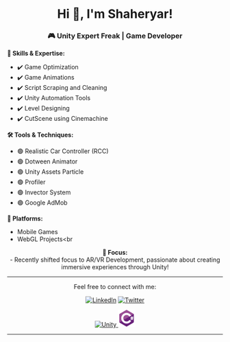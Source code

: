 <h1 align="center">Hi 👋, I'm Shaheryar!</h1>
<h3 align="center">🎮 Unity Expert Freak | Game Developer</h3>

<strong>🔧 Skills & Expertise:</strong><br>
- ✔️ Game Optimization<br>
- ✔️ Game Animations<br>
- ✔️ Script Scraping and Cleaning<br>
- ✔️ Unity Automation Tools<br>
- ✔️ Level Designing<br>
- ✔️ CutScene using Cinemachine<br>

<strong>🛠️ Tools & Techniques:</strong><br>
- 🟢 Realistic Car Controller (RCC)<br>
- 🟢 Dotween Animator<br>
- 🟢 Unity Assets Particle<br>
- 🟢 Profiler<br>
- 🟢 Invector System<br>
- 🟢 Google AdMob<br>

<strong>📱 Platforms:</strong><br>
- Mobile Games<br>
- WebGL Projects<br

<p align="center">
  <strong>🚀 Focus:</strong><br>
  - Recently shifted focus to AR/VR Development, passionate about creating immersive experiences through Unity!<br>
</p>

<hr>

<p align="center">Feel free to connect with me:</p>
<p align="center">
  <!-- Replace '#' with your actual URL -->
  <a href="https://www.linkedin.com/in/shaheryargd/" target="_blank"><img alt="LinkedIn" src="https://img.shields.io/badge/LinkedIn-0077B5?style=for-the-badge&logo=linkedin&logoColor=white"/></a>
  <a href="https://twitter.com/Shaheryar_GD" target="_blank"><img alt="Twitter" src="https://img.shields.io/badge/Twitter-1DA1F2?style=for-the-badge&logo=twitter&logoColor=white"/></a>
  <!-- Add more social media links here -->
</p>

<p align="center">
  <!-- Unity Icon -->
  <a href="https://unity.com/" target="_blank">
    <img src="https://www.vectorlogo.zone/logos/unity3d/unity3d-icon.svg" alt="Unity" width="40" height="40"/>
  </a>
  <!-- C# Icon -->
  <a href="https://docs.microsoft.com/en-us/dotnet/csharp/" target="_blank">
    <img src="https://raw.githubusercontent.com/devicons/devicon/master/icons/csharp/csharp-original.svg" alt="C#" width="40" height="40"/>
  </a>
</p>
<hr>
